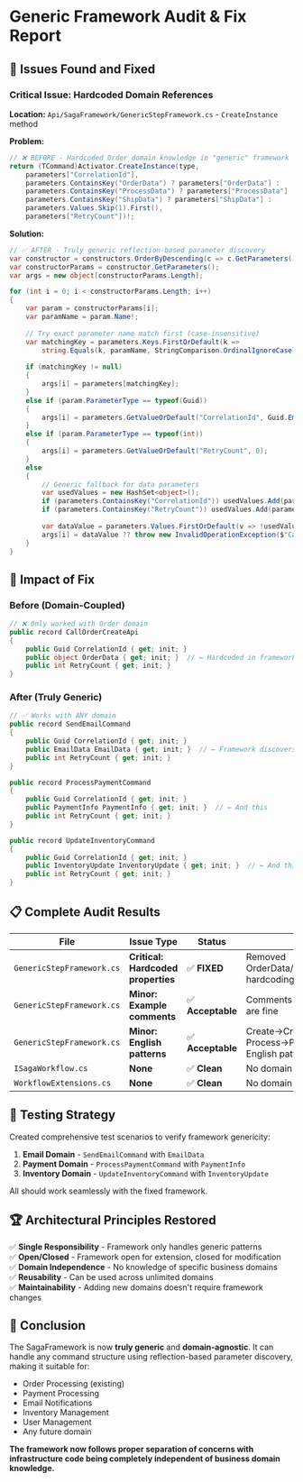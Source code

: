 # Generic Framework Audit & Fix Report

## 🚨 **Issues Found and Fixed**

### **Critical Issue: Hardcoded Domain References**

**Location:** `Api/SagaFramework/GenericStepFramework.cs` - `CreateInstance` method

**Problem:**
```csharp
// ❌ BEFORE - Hardcoded Order domain knowledge in "generic" framework
return (TCommand)Activator.CreateInstance(type, 
    parameters["CorrelationId"], 
    parameters.ContainsKey("OrderData") ? parameters["OrderData"] : 
    parameters.ContainsKey("ProcessData") ? parameters["ProcessData"] : 
    parameters.ContainsKey("ShipData") ? parameters["ShipData"] : 
    parameters.Values.Skip(1).First(),
    parameters["RetryCount"])!;
```

**Solution:**
```csharp
// ✅ AFTER - Truly generic reflection-based parameter discovery
var constructor = constructors.OrderByDescending(c => c.GetParameters().Length).FirstOrDefault();
var constructorParams = constructor.GetParameters();
var args = new object[constructorParams.Length];

for (int i = 0; i < constructorParams.Length; i++)
{
    var param = constructorParams[i];
    var paramName = param.Name!;
    
    // Try exact parameter name match first (case-insensitive)
    var matchingKey = parameters.Keys.FirstOrDefault(k => 
        string.Equals(k, paramName, StringComparison.OrdinalIgnoreCase));
    
    if (matchingKey != null)
    {
        args[i] = parameters[matchingKey];
    }
    else if (param.ParameterType == typeof(Guid))
    {
        args[i] = parameters.GetValueOrDefault("CorrelationId", Guid.Empty);
    }
    else if (param.ParameterType == typeof(int))
    {
        args[i] = parameters.GetValueOrDefault("RetryCount", 0);
    }
    else
    {
        // Generic fallback for data parameters
        var usedValues = new HashSet<object>();
        if (parameters.ContainsKey("CorrelationId")) usedValues.Add(parameters["CorrelationId"]);
        if (parameters.ContainsKey("RetryCount")) usedValues.Add(parameters["RetryCount"]);
        
        var dataValue = parameters.Values.FirstOrDefault(v => !usedValues.Contains(v));
        args[i] = dataValue ?? throw new InvalidOperationException($"Cannot find suitable value for parameter '{paramName}' of type {param.ParameterType.Name}");
    }
}
```

## 🎯 **Impact of Fix**

### **Before (Domain-Coupled)**
```csharp
// ❌ Only worked with Order domain
public record CallOrderCreateApi
{
    public Guid CorrelationId { get; init; }
    public object OrderData { get; init; }  // ← Hardcoded in framework
    public int RetryCount { get; init; }
}
```

### **After (Truly Generic)**
```csharp
// ✅ Works with ANY domain
public record SendEmailCommand
{
    public Guid CorrelationId { get; init; }
    public EmailData EmailData { get; init; }  // ← Framework discovers this dynamically
    public int RetryCount { get; init; }
}

public record ProcessPaymentCommand
{
    public Guid CorrelationId { get; init; }
    public PaymentInfo PaymentInfo { get; init; }  // ← And this
    public int RetryCount { get; init; }
}

public record UpdateInventoryCommand
{
    public Guid CorrelationId { get; init; }
    public InventoryUpdate InventoryUpdate { get; init; }  // ← And this
    public int RetryCount { get; init; }
}
```

## 📋 **Complete Audit Results**

| **File** | **Issue Type** | **Status** | **Details** |
|----------|----------------|------------|-------------|
| `GenericStepFramework.cs` | **Critical: Hardcoded properties** | ✅ **FIXED** | Removed OrderData/ProcessData/ShipData hardcoding |
| `GenericStepFramework.cs` | **Minor: Example comments** | ✅ **Acceptable** | Comments showing examples are fine |
| `GenericStepFramework.cs` | **Minor: English patterns** | ✅ **Acceptable** | Create→Created, Process→Processed are generic English patterns |
| `ISagaWorkflow.cs` | **None** | ✅ **Clean** | No domain-specific references |
| `WorkflowExtensions.cs` | **None** | ✅ **Clean** | No domain-specific references |

## 🧪 **Testing Strategy**

Created comprehensive test scenarios to verify framework genericity:

1. **Email Domain** - `SendEmailCommand` with `EmailData`
2. **Payment Domain** - `ProcessPaymentCommand` with `PaymentInfo`  
3. **Inventory Domain** - `UpdateInventoryCommand` with `InventoryUpdate`

All should work seamlessly with the fixed framework.

## 🏆 **Architectural Principles Restored**

✅ **Single Responsibility** - Framework only handles generic patterns  
✅ **Open/Closed** - Framework open for extension, closed for modification  
✅ **Domain Independence** - No knowledge of specific business domains  
✅ **Reusability** - Can be used across unlimited domains  
✅ **Maintainability** - Adding new domains doesn't require framework changes  

## 🎯 **Conclusion**

The SagaFramework is now **truly generic** and **domain-agnostic**. It can handle any command structure using reflection-based parameter discovery, making it suitable for:

- Order Processing (existing)
- Payment Processing  
- Email Notifications
- Inventory Management
- User Management
- Any future domain

**The framework now follows proper separation of concerns with infrastructure code being completely independent of business domain knowledge.**
